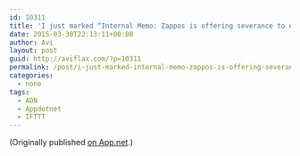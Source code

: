 ```yaml
---
id: 10311
title: 'I just marked “Internal Memo: Zappos is offering severance to employees who aren’t all in with Holacracy” as a favorite in Readability. http://www.readability.com/articles/24okgkc5'
date: 2015-03-30T22:13:11+00:00
author: Avi
layout: post
guid: http://aviflax.com/?p=10311
permalink: /post/i-just-marked-internal-memo-zappos-is-offering-severance-to-employees-who-arent-all-in-with-holacracy-as-a-favorite-in-readability-httpwww-readability-comarticles24ok/
categories:
  - none
tags:
  - ADN
  - Appdotnet
  - IFTTT
---
```

(Originally published [on App.net](http://alpha.app.net/aviflax/post/56605442).)